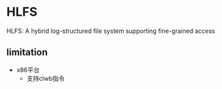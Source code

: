 # HLFS

HLFS: A hybrid log-structured file system supporting fine-grained access

## limitation

- x86平台
  - 支持clwb指令

